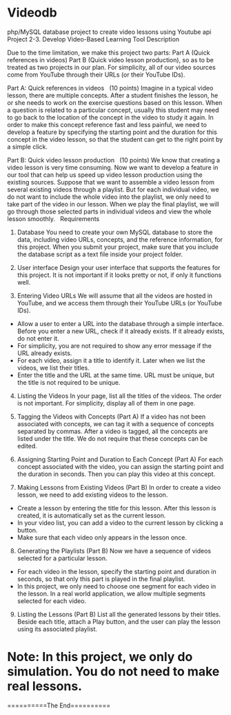 # Videodb
php/MySQL database project to create video lessons using Youtube api
Project 2-3. Develop Video-Based Learning Tool
Description

Due to the time limitation, we make this project two parts: Part A (Quick references in videos) Part B (Quick video lesson production), so as to be treated as two projects in our plan. For simplicity, all of our video sources come from YouTube through their URLs (or their YouTube IDs). 

Part A: Quick references in videos   (10 points) Imagine in a typical video lesson, there are multiple concepts. After a student finishes the lesson, he or she needs to work on the exercise questions based on this lesson. When a question is related to a particular concept, usually this student may need to go back to the location of the concept in the video to study it again. In order to make this concept reference fast and less painful, we need to develop a feature by specifying the starting point and the duration for this concept in the video lesson, so that the student can get to the right point by a simple click. 

Part B: Quick video lesson production   (10 points) We know that creating a video lesson is very time consuming. Now we want to develop a feature in our tool that can help us speed up video lesson production using the existing sources. Suppose that we want to assemble a video lesson from several existing videos through a playlist. But for each individual video, we do not want to include the whole video into the playlist, we only need to take part of the video in our lesson. When we play the final playlist, we will go through those selected parts in individual videos and view the whole lesson smoothly. 
  
Requirements
1. Database
You need to create your own MySQL database to store the data, including video URLs, concepts, and the reference information, for this project. When you submit your project, make sure that you include the database script as a text file inside your project folder. 

2. User interface
Design your user interface that supports the features for this project. It is not important if it looks pretty or not, if only it functions well. 

3. Entering Video URLs
We will assume that all the videos are hosted in YouTube, and we access them through their YouTube URLs (or YouTube IDs). 
- Allow a user to enter a URL into the database through a simple interface. Before you enter a new URL, check if it already exists. If it already exists, do not enter it.
- For simplicity, you are not required to show any error message if the URL already exists.
- For each video, assign it a title to identify it. Later when we list the videos, we list their titles.
- Enter the title and the URL at the same time. URL must be unique, but the title is not required to be unique.

4. Listing the Videos
In your page, list all the titles of the videos. The order is not important. For simplicity, display all of them in one page. 

5. Tagging the Videos with Concepts (Part A)
If a video has not been associated with concepts, we can tag it with a sequence of concepts separated by commas. After a video is tagged, all the concepts are listed under the title. We do not require that these concepts can be edited. 

6. Assigning Starting Point and Duration to Each Concept (Part A)
For each concept associated with the video, you can assign the starting point and the duration in seconds. Then you can play this video at this concept. 

7. Making Lessons from Existing Videos (Part B)
In order to create a video lesson, we need to add existing videos to the lesson. 
- Create a lesson by entering the title for this lesson. After this lesson is created, it is automatically set as the current lesson.
- In your video list, you can add a video to the current lesson by clicking a button.
- Make sure that each video only appears in the lesson once.

8. Generating the Playlists (Part B)
Now we have a sequence of videos selected for a particular lesson. 
- For each video in the lesson, specify the starting point and duration in seconds, so that only this part is played in the final playlist.
- In this project, we only need to choose one segment for each video in the lesson. In a real world application, we allow multiple segments selected for each video.

9. Listing the Lessons (Part B)
List all the generated lessons by their titles. Beside each title, attach a Play button, and the user can play the lesson using its associated playlist. 

# Note: In this project, we only do simulation. You do not need to make real lessons.     

==========The End==========
